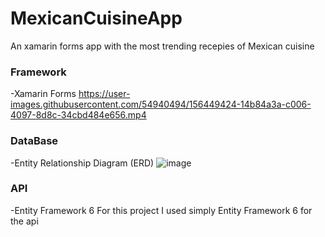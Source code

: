 # MexicanCuisineApp
An xamarin forms app with the most trending recepies of Mexican cuisine
### Framework
 -Xamarin Forms
https://user-images.githubusercontent.com/54940494/156449424-14b84a3a-c006-4097-8d8c-34cbd484e656.mp4

### DataBase
 -Entity Relationship Diagram (ERD)
![image](https://user-images.githubusercontent.com/54940494/156450365-4a9118ea-0782-4243-889f-7e263b747e9a.png)

### API
  -Entity Framework 6
For this project I used simply Entity Framework 6 for the api

